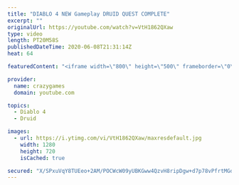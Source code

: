 ```yaml
---
title: "DIABLO 4 NEW Gameplay DRUID QUEST COMPLETE"
excerpt: ""
originalUrl: https://youtube.com/watch?v=VtH1862QXaw
type: video
length: PT20M58S
publishedDateTime: 2020-06-08T21:31:14Z
heat: 64

featuredContent: "<iframe width=\"800\" height=\"500\" frameborder=\"0\" src=\"https://www.youtube.com/embed/VtH1862QXaw\" allow=\"accelerometer; autoplay; encrypted-media; gyroscope; picture-in-picture\" allowfullscreen></iframe>"

provider:
  name: crazygames
  domain: youtube.com

topics:
  - Diablo 4
  - Druid

images:
  - url: https://i.ytimg.com/vi/VtH1862QXaw/maxresdefault.jpg
    width: 1280
    height: 720
    isCached: true

secured: "X/SPxuVqY8TUEeo+2AM/POCWcW09yUBKGww4QzvH8ripDgw+d7p78vPfrtMGdiEvJh791g1f0ZmsN4jew8TXDzd/lA6GPv6xFl6oe2JbnR7NsFO5YujCOmjGM+4kps2345xyCKZ6VKSKHIMUh8DWx9Z5c95VDQ/N5MF0G8SEhQpfyLzzJ7m5XGSemP0V3JrQnRRUlipVswRQTlj5beLnjK0IC/xmHGNgcF7ngQDcaJs2REV6cRXeRb7p4qKohpcqoONK0vChepu9szpkMAjAqBpB1t+TFzqrotja+s2fl6VStn2wF1HBmPWwpiu6X/dvtkW+zWTXhFLSH5+ybL7GLctAASQvxZmngFumldSqZtruiFgQaTVWpYkWR1IxlpT2fMifw3zQ4j2eeuSm5TTbvNcnwJxkcR0nDqVx24AzuLQ=;kxhCtZu5CZcJfbmNYfvVOw=="
---
```


